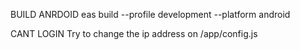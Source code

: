 BUILD ANRDOID
eas build --profile development --platform android

CANT LOGIN
Try to change the ip address on /app/config.js
